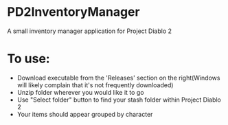 # PD2InventoryManager
A small inventory manager application for Project Diablo 2

# To use:
- Download executable from the 'Releases' section on the right(Windows will likely complain that it's not frequently downloaded)
- Unzip folder wherever you would like it to go
- Use "Select folder" button to find your stash folder within Project Diablo 2
- Your items should appear grouped by character
